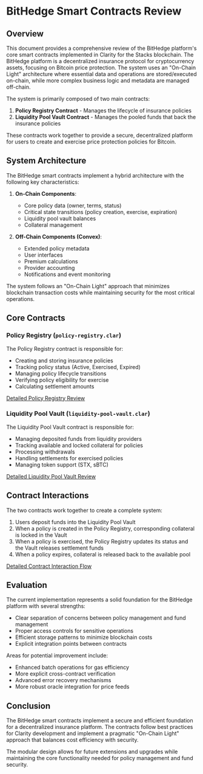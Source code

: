 # BitHedge Smart Contracts Review

## Overview

This document provides a comprehensive review of the BitHedge platform's core smart contracts implemented in Clarity for the Stacks blockchain. The BitHedge platform is a decentralized insurance protocol for cryptocurrency assets, focusing on Bitcoin price protection. The system uses an "On-Chain Light" architecture where essential data and operations are stored/executed on-chain, while more complex business logic and metadata are managed off-chain.

The system is primarily composed of two main contracts:

1. **Policy Registry Contract** - Manages the lifecycle of insurance policies
2. **Liquidity Pool Vault Contract** - Manages the pooled funds that back the insurance policies

These contracts work together to provide a secure, decentralized platform for users to create and exercise price protection policies for Bitcoin.

## System Architecture

The BitHedge smart contracts implement a hybrid architecture with the following key characteristics:

1. **On-Chain Components**:

   - Core policy data (owner, terms, status)
   - Critical state transitions (policy creation, exercise, expiration)
   - Liquidity pool vault balances
   - Collateral management

2. **Off-Chain Components (Convex)**:
   - Extended policy metadata
   - User interfaces
   - Premium calculations
   - Provider accounting
   - Notifications and event monitoring

The system follows an "On-Chain Light" approach that minimizes blockchain transaction costs while maintaining security for the most critical operations.

## Core Contracts

### Policy Registry (`policy-registry.clar`)

The Policy Registry contract is responsible for:

- Creating and storing insurance policies
- Tracking policy status (Active, Exercised, Expired)
- Managing policy lifecycle transitions
- Verifying policy eligibility for exercise
- Calculating settlement amounts

[Detailed Policy Registry Review](policy-registry-detailed-review.md)

### Liquidity Pool Vault (`liquidity-pool-vault.clar`)

The Liquidity Pool Vault contract is responsible for:

- Managing deposited funds from liquidity providers
- Tracking available and locked collateral for policies
- Processing withdrawals
- Handling settlements for exercised policies
- Managing token support (STX, sBTC)

[Detailed Liquidity Pool Vault Review](liquidity-pool-vault-detailed-review.md)

## Contract Interactions

The two contracts work together to create a complete system:

1. Users deposit funds into the Liquidity Pool Vault
2. When a policy is created in the Policy Registry, corresponding collateral is locked in the Vault
3. When a policy is exercised, the Policy Registry updates its status and the Vault releases settlement funds
4. When a policy expires, collateral is released back to the available pool

[Detailed Contract Interaction Flow](contracts-interaction-flow.md)

## Evaluation

The current implementation represents a solid foundation for the BitHedge platform with several strengths:

- Clear separation of concerns between policy management and fund management
- Proper access controls for sensitive operations
- Efficient storage patterns to minimize blockchain costs
- Explicit integration points between contracts

Areas for potential improvement include:

- Enhanced batch operations for gas efficiency
- More explicit cross-contract verification
- Advanced error recovery mechanisms
- More robust oracle integration for price feeds

## Conclusion

The BitHedge smart contracts implement a secure and efficient foundation for a decentralized insurance platform. The contracts follow best practices for Clarity development and implement a pragmatic "On-Chain Light" approach that balances cost efficiency with security.

The modular design allows for future extensions and upgrades while maintaining the core functionality needed for policy management and fund security.
